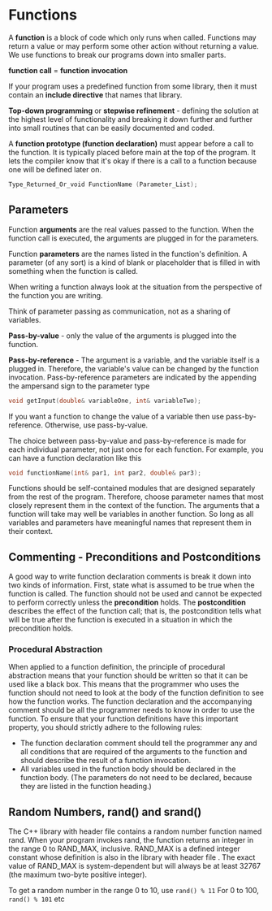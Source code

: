 # Functions
A **function** is a block of code which only runs when called. Functions may return a value or may perform some other action without returning a value. We use functions to break our programs down into smaller parts.

**function call** = **function invocation**

If your program uses a predefined function from some library, then it must contain an **include directive** that names that library.

**Top-down programming** or **stepwise refinement** - defining the solution at the highest level of functionality and breaking it down further and further into small routines that can be easily documented and coded.

A **function prototype (function declaration)** must appear before a call to the function. It is typically placed before main at the top of the program. It lets the compiler know that it's okay if there is a call to a function because one will be defined later on.
```cpp
Type_Returned_Or_void FunctionName (Parameter_List);
```

## Parameters

Function **arguments** are the real values passed to the function. When the function call is executed, the arguments are plugged in for the parameters.

Function **parameters** are the names listed in the function's definition. A parameter (of any sort) is a kind of blank or placeholder that is filled in with something when the function is called.

When writing a function always look at the situation from the perspective of the function you are writing.

Think of parameter passing as communication, not as a sharing of variables.

**Pass-by-value** - only the value of the arguments is plugged into the function.

**Pass-by-reference** - The argument is a variable, and the variable itself is a plugged in. Therefore, the variable's value can be changed by the function invocation.
Pass-by-reference parameters are indicated by the appending the ampersand sign to the parameter type
```cpp
void getInput(double& variableOne, int& variableTwo);
```

If you want a function to change the value of a variable then use pass-by-reference. Otherwise, use pass-by-value.

The choice between pass-by-value and pass-by-reference is made for each individual parameter, not just once for each function. For example, you can have a function declaration like this
```cpp
void functionName(int& par1, int par2, double& par3);
```

Functions should be self-contained modules that are designed separately from the rest of the program. Therefore, choose parameter names that most closely represent them in the context of the function. The arguments that a function will take may well be variables in another function. So long as all variables and parameters have meaningful names that represent them in their context.

## Commenting - Preconditions and Postconditions
A good way to write function declaration comments is break it down into two kinds of information. First, state what is assumed to be true when the function is called. The function should not be used and cannot be expected to perform correctly unless the **precondition** holds. The **postcondition** describes the effect of the function call; that is, the postcondition tells what will be true after the function is executed in a situation in which the precondition holds.

### Procedural Abstraction
When applied to a function definition, the principle of procedural abstraction means that your function should be written so that it can be used like a black box. This means that the programmer who uses the function should not need to look at the body of the function definition to see how the function works. The function declaration and the accompanying comment should be all the programmer needs to know in order to use the function. To ensure that your function definitions have this important property, you should strictly adhere to the following rules:
-  The function declaration comment should tell the programmer any and all conditions that are required of the arguments to the function and should describe the result of a function invocation.
-   All variables used in the function body should be declared in the function body. (The parameters do not need to be declared, because they are listed in the function heading.)

## Random Numbers, rand() and srand()
The C++ library with header file <cstdlib> contains a random number function named rand. When your program invokes rand, the function returns an integer in the range 0 to RAND_MAX, inclusive. RAND_MAX is a defined integer constant whose definition is also in the library with header file <cstdlib>. The exact value of RAND_MAX is system-dependent but will always be at least 32767 (the maximum two-byte positive integer).
  
To get a random number in the range 0 to 10, use ``rand() % 11`` For 0 to 100, ``rand() % 101`` etc

